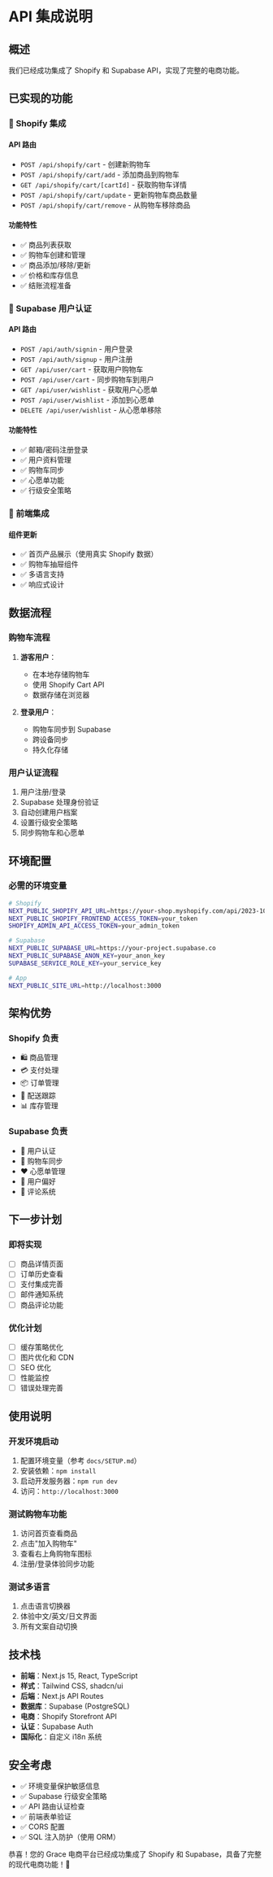 # API 集成说明

## 概述

我们已经成功集成了 Shopify 和 Supabase API，实现了完整的电商功能。

## 已实现的功能

### 🛒 Shopify 集成

#### API 路由
- `POST /api/shopify/cart` - 创建新购物车
- `POST /api/shopify/cart/add` - 添加商品到购物车
- `GET /api/shopify/cart/[cartId]` - 获取购物车详情
- `POST /api/shopify/cart/update` - 更新购物车商品数量
- `POST /api/shopify/cart/remove` - 从购物车移除商品

#### 功能特性
- ✅ 商品列表获取
- ✅ 购物车创建和管理
- ✅ 商品添加/移除/更新
- ✅ 价格和库存信息
- ✅ 结账流程准备

### 👤 Supabase 用户认证

#### API 路由
- `POST /api/auth/signin` - 用户登录
- `POST /api/auth/signup` - 用户注册
- `GET /api/user/cart` - 获取用户购物车
- `POST /api/user/cart` - 同步购物车到用户
- `GET /api/user/wishlist` - 获取用户心愿单
- `POST /api/user/wishlist` - 添加到心愿单
- `DELETE /api/user/wishlist` - 从心愿单移除

#### 功能特性
- ✅ 邮箱/密码注册登录
- ✅ 用户资料管理
- ✅ 购物车同步
- ✅ 心愿单功能
- ✅ 行级安全策略

### 📱 前端集成

#### 组件更新
- ✅ 首页产品展示（使用真实 Shopify 数据）
- ✅ 购物车抽屉组件
- ✅ 多语言支持
- ✅ 响应式设计

## 数据流程

### 购物车流程
1. **游客用户**：
   - 在本地存储购物车
   - 使用 Shopify Cart API
   - 数据存储在浏览器

2. **登录用户**：
   - 购物车同步到 Supabase
   - 跨设备同步
   - 持久化存储

### 用户认证流程
1. 用户注册/登录
2. Supabase 处理身份验证
3. 自动创建用户档案
4. 设置行级安全策略
5. 同步购物车和心愿单

## 环境配置

### 必需的环境变量
```bash
# Shopify
NEXT_PUBLIC_SHOPIFY_API_URL=https://your-shop.myshopify.com/api/2023-10/graphql.json
NEXT_PUBLIC_SHOPIFY_FRONTEND_ACCESS_TOKEN=your_token
SHOPIFY_ADMIN_API_ACCESS_TOKEN=your_admin_token

# Supabase
NEXT_PUBLIC_SUPABASE_URL=https://your-project.supabase.co
NEXT_PUBLIC_SUPABASE_ANON_KEY=your_anon_key
SUPABASE_SERVICE_ROLE_KEY=your_service_key

# App
NEXT_PUBLIC_SITE_URL=http://localhost:3000
```

## 架构优势

### Shopify 负责
- 🛍️ 商品管理
- 💳 支付处理
- 📦 订单管理
- 🚚 配送跟踪
- 📊 库存管理

### Supabase 负责
- 👤 用户认证
- 🛒 购物车同步
- ❤️ 心愿单管理
- 📝 用户偏好
- 💬 评论系统

## 下一步计划

### 即将实现
- [ ] 商品详情页面
- [ ] 订单历史查看
- [ ] 支付集成完善
- [ ] 邮件通知系统
- [ ] 商品评论功能

### 优化计划
- [ ] 缓存策略优化
- [ ] 图片优化和 CDN
- [ ] SEO 优化
- [ ] 性能监控
- [ ] 错误处理完善

## 使用说明

### 开发环境启动
1. 配置环境变量（参考 `docs/SETUP.md`）
2. 安装依赖：`npm install`
3. 启动开发服务器：`npm run dev`
4. 访问：`http://localhost:3000`

### 测试购物车功能
1. 访问首页查看商品
2. 点击"加入购物车"
3. 查看右上角购物车图标
4. 注册/登录体验同步功能

### 测试多语言
1. 点击语言切换器
2. 体验中文/英文/日文界面
3. 所有文案自动切换

## 技术栈

- **前端**：Next.js 15, React, TypeScript
- **样式**：Tailwind CSS, shadcn/ui
- **后端**：Next.js API Routes
- **数据库**：Supabase (PostgreSQL)
- **电商**：Shopify Storefront API
- **认证**：Supabase Auth
- **国际化**：自定义 i18n 系统

## 安全考虑

- ✅ 环境变量保护敏感信息
- ✅ Supabase 行级安全策略
- ✅ API 路由认证检查
- ✅ 前端表单验证
- ✅ CORS 配置
- ✅ SQL 注入防护（使用 ORM）

恭喜！您的 Grace 电商平台已经成功集成了 Shopify 和 Supabase，具备了完整的现代电商功能！🎉 